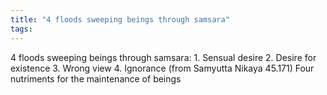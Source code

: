 ```yaml
---
title: "4 floods sweeping beings through samsara"
tags: 
---
```


4 floods sweeping beings through samsara: 1. Sensual desire 2. Desire for existence 3. Wrong view 4. Ignorance (from Samyutta Nikaya 45.171)
Four nutriments for the maintenance of beings
